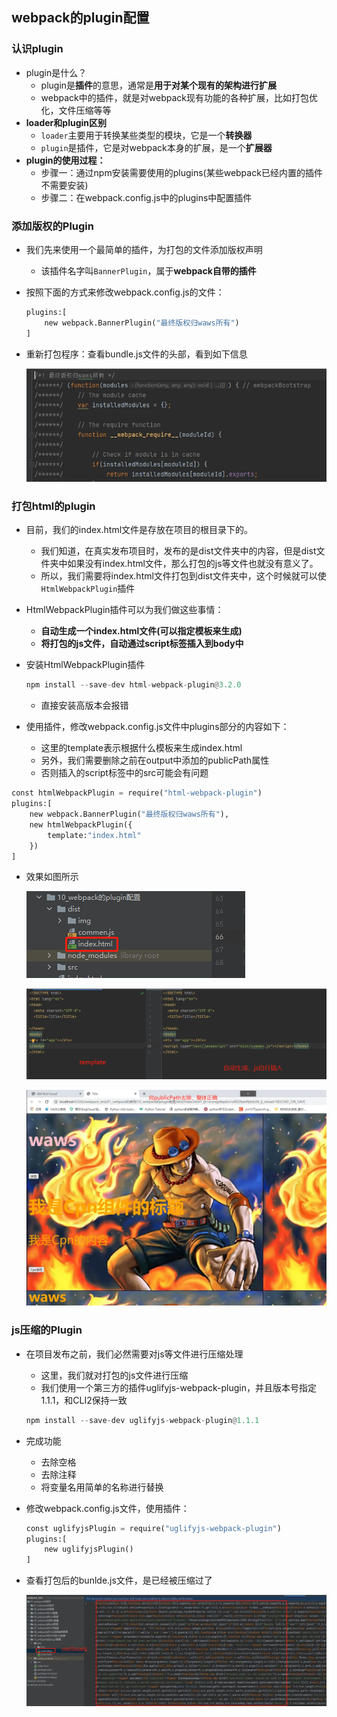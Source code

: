 ## webpack的plugin配置

### 认识plugin

- plugin是什么？
  - plugin是**插件**的意思，通常是**用于对某个现有的架构进行扩展**
  - webpack中的插件，就是对webpack现有功能的各种扩展，比如打包优化，文件压缩等等
- **loader和plugin区别**
  - `loader`主要用于转换某些类型的模块，它是一个**转换器**
  - `plugin`是插件，它是对webpack本身的扩展，是一个**扩展器**
- **plugin的使用过程：**
  - 步骤一：通过npm安装需要使用的plugins(某些webpack已经内置的插件不需要安装)
  - 步骤二：在webpack.config.js中的plugins中配置插件

### 添加版权的Plugin

- 我们先来使用一个最简单的插件，为打包的文件添加版权声明

  - 该插件名字叫`BannerPlugin`，属于**webpack自带的插件**

- 按照下面的方式来修改webpack.config.js的文件：

  ```python
  plugins:[
      new webpack.BannerPlugin("最终版权归waws所有")
  ]
  ```

- 重新打包程序：查看bundle.js文件的头部，看到如下信息

  ![企业微信截图_20210906171122](images\企业微信截图_20210906171122.png)

### 打包html的plugin

- 目前，我们的index.html文件是存放在项目的根目录下的。

  - 我们知道，在真实发布项目时，发布的是dist文件夹中的内容，但是dist文件夹中如果没有index.html文件，那么打包的js等文件也就没有意义了。
  - 所以，我们需要将index.html文件打包到dist文件夹中，这个时候就可以使`HtmlWebpackPlugin`插件

- HtmlWebpackPlugin插件可以为我们做这些事情：

  - **自动生成一个index.html文件(可以指定模板来生成)**
  - **将打包的js文件，自动通过script标签插入到body中**

- 安装HtmlWebpackPlugin插件

  ```python
  npm install --save-dev html-webpack-plugin@3.2.0
  ```
  - 直接安装高版本会报错

- 使用插件，修改webpack.config.js文件中plugins部分的内容如下：

  - 这里的template表示根据什么模板来生成index.html
  - 另外，我们需要删除之前在output中添加的publicPath属性
  - 否则插入的script标签中的src可能会有问题

```python
const htmlWebpackPlugin = require("html-webpack-plugin")
plugins:[
    new webpack.BannerPlugin("最终版权归waws所有"),
    new htmlWebpackPlugin({
        template:"index.html"
    })
]
```

- 效果如图所示

  ![企业微信截图_20210906172743](images\企业微信截图_20210906172743.png)

  ![企业微信截图_20210906172943](images\企业微信截图_20210906172943.png)

  ![企业微信截图_20210906173205](images\企业微信截图_20210906173205.png)

### js压缩的Plugin

- 在项目发布之前，我们必然需要对js等文件进行压缩处理

  - 这里，我们就对打包的js文件进行压缩
  - 我们使用一个第三方的插件uglifyjs-webpack-plugin，并且版本号指定1.1.1，和CLI2保持一致

  ```python
  npm install --save-dev uglifyjs-webpack-plugin@1.1.1
  ```

- 完成功能

  - 去除空格
  - 去除注释
  - 将变量名用简单的名称进行替换

- 修改webpack.config.js文件，使用插件：

  ```python
  const uglifyjsPlugin = require("uglifyjs-webpack-plugin")
  plugins:[
      new uglifyjsPlugin()
  ]
  ```

- 查看打包后的bunlde.js文件，是已经被压缩过了

  ![企业微信截图_20210906173812](images\企业微信截图_20210906173812.png)


